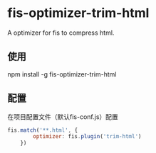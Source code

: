 # fis-optimizer-trim-html

A optimizer for fis to compress html.

## 使用

npm install -g fis-optimizer-trim-html

## 配置

在项目配置文件（默认fis-conf.js）配置

```javascript
fis.match('**.html', {
        optimizer: fis.plugin('trim-html')
    })
```

